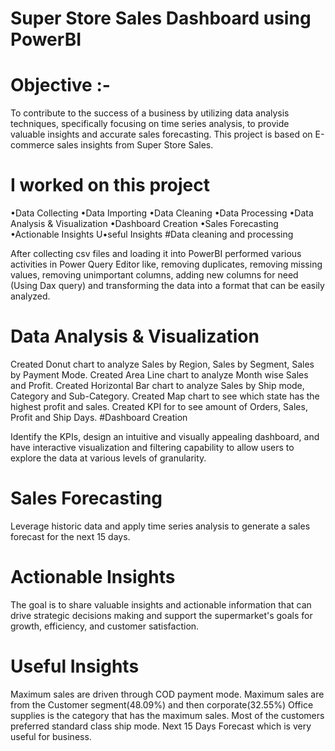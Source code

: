 # Super Store Sales Dashboard using PowerBI
# Objective :-

To contribute to the success of a business by utilizing data analysis techniques, specifically focusing on time series analysis, to provide valuable insights and accurate sales forecasting. This project is based on E-commerce sales insights from Super Store Sales.

# I worked on this project
•Data Collecting •Data Importing •Data Cleaning •Data Processing •Data Analysis & Visualization •Dashboard Creation •Sales Forecasting •Actionable Insights U•seful Insights #Data cleaning and processing

After collecting csv files and loading it into PowerBI performed various activities in Power Query Editor like, removing duplicates, removing missing values, removing unimportant columns, adding new columns for need (Using Dax query) and transforming the data into a format that can be easily analyzed.

# Data Analysis & Visualization
Created Donut chart to analyze Sales by Region, Sales by Segment, Sales by Payment Mode. Created Area Line chart to analyze Month wise Sales and Profit. Created Horizontal Bar chart to analyze Sales by Ship mode, Category and Sub-Category. Created Map chart to see which state has the highest profit and sales. Created KPI for to see amount of Orders, Sales, Profit and Ship Days. #Dashboard Creation

Identify the KPIs, design an intuitive and visually appealing dashboard, and have interactive visualization and filtering capability to allow users to explore the data at various levels of granularity.

# Sales Forecasting
Leverage historic data and apply time series analysis to generate a sales forecast for the next 15 days.

# Actionable Insights
The goal is to share valuable insights and actionable information that can drive strategic decisions making and support the supermarket's goals for growth, efficiency, and customer satisfaction.

# Useful Insights
Maximum sales are driven through COD payment mode. Maximum sales are from the Customer segment(48.09%) and then corporate(32.55%) Office supplies is the category that has the maximum sales. Most of the customers preferred standard class ship mode. Next 15 Days Forecast which is very useful for business.
